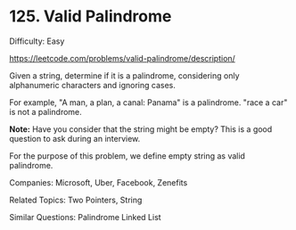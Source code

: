 # 125. Valid Palindrome

Difficulty: Easy

https://leetcode.com/problems/valid-palindrome/description/

Given a string, determine if it is a palindrome, considering only alphanumeric characters and ignoring cases.

For example,
"A man, a plan, a canal: Panama" is a palindrome.
"race a car" is not a palindrome.

**Note:**
Have you consider that the string might be empty? This is a good question to ask during an interview.

For the purpose of this problem, we define empty string as valid palindrome.

Companies: Microsoft, Uber, Facebook, Zenefits

Related Topics: Two Pointers, String

Similar Questions: Palindrome Linked List
